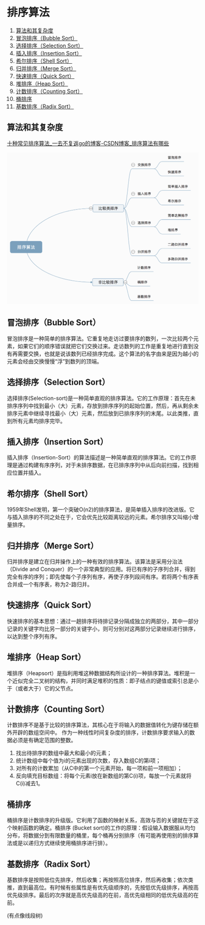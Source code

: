 # 排序算法

1. [算法和其复杂度](#算法和其复杂度)
2. [冒泡排序（Bubble Sort）](#冒泡排序bubble-sort)
3. [选择排序（Selection Sort）](#选择排序selection-sort)
4. [插入排序（Insertion Sort）](#插入排序insertion-sort)
5. [希尔排序（Shell Sort）](#希尔排序shell-sort)
6. [归并排序（Merge Sort）](#归并排序merge-sort)
7. [快速排序（Quick Sort）](#快速排序quick-sort)
8. [堆排序（Heap Sort）](#堆排序heap-sort)
9. [计数排序（Counting Sort）](#计数排序counting-sort)
10. [桶排序](#桶排序)
11. [基数排序（Radix Sort）](#基数排序radix-sort)


## 算法和其复杂度
[十种常见排序算法_一去不复返go的博客-CSDN博客_排序算法有哪些](https://blog.csdn.net/liyongchunscr/article/details/121350704)

![](2023-01-27-01-22-55.png)

## 冒泡排序（Bubble Sort）

冒泡排序是一种简单的排序算法。它重复地走访过要排序的数列，一次比较两个元素，如果它们的顺序错误就把它们交换过来。走访数列的工作是重复地进行直到没有再需要交换，也就是说该数列已经排序完成。这个算法的名字由来是因为越小的元素会经由交换慢慢“浮”到数列的顶端。 

## 选择排序（Selection Sort）
选择排序(Selection-sort)是一种简单直观的排序算法。它的工作原理：首先在未排序序列中找到最小（大）元素，存放到排序序列的起始位置，然后，再从剩余未排序元素中继续寻找最小（大）元素，然后放到已排序序列的末尾。以此类推，直到所有元素均排序完毕。 

## 插入排序（Insertion Sort）
插入排序（Insertion-Sort）的算法描述是一种简单直观的排序算法。它的工作原理是通过构建有序序列，对于未排序数据，在已排序序列中从后向前扫描，找到相应位置并插入。

## 希尔排序（Shell Sort）
1959年Shell发明，第一个突破O(n2)的排序算法，是简单插入排序的改进版。它与插入排序的不同之处在于，它会优先比较距离较远的元素。希尔排序又叫缩小增量排序。

## 归并排序（Merge Sort）
归并排序是建立在归并操作上的一种有效的排序算法。该算法是采用分治法（Divide and Conquer）的一个非常典型的应用。将已有序的子序列合并，得到完全有序的序列；即先使每个子序列有序，再使子序列段间有序。若将两个有序表合并成一个有序表，称为2-路归并。 

## 快速排序（Quick Sort）
快速排序的基本思想：通过一趟排序将待排记录分隔成独立的两部分，其中一部分记录的关键字均比另一部分的关键字小，则可分别对这两部分记录继续进行排序，以达到整个序列有序。

## 堆排序（Heap Sort）
堆排序（Heapsort）是指利用堆这种数据结构所设计的一种排序算法。堆积是一个近似完全二叉树的结构，并同时满足堆积的性质：即子结点的键值或索引总是小于（或者大于）它的父节点。

## 计数排序（Counting Sort）
计数排序不是基于比较的排序算法，其核心在于将输入的数据值转化为键存储在额外开辟的数组空间中。 作为一种线性时间复杂度的排序，计数排序要求输入的数据必须是有确定范围的整数。

1. 找出待排序的数组中最大和最小的元素；
2. 统计数组中每个值为i的元素出现的次数，存入数组C的第i项；
3. 对所有的计数累加（从C中的第一个元素开始，每一项和前一项相加）；
4. 反向填充目标数组：将每个元素i放在新数组的第C(i)项，每放一个元素就将C(i)减去1。

## 桶排序
桶排序是计数排序的升级版。它利用了函数的映射关系，高效与否的关键就在于这个映射函数的确定。桶排序 (Bucket sort)的工作的原理：假设输入数据服从均匀分布，将数据分到有限数量的桶里，每个桶再分别排序（有可能再使用别的排序算法或是以递归方式继续使用桶排序进行排）。

## 基数排序（Radix Sort）
基数排序是按照低位先排序，然后收集；再按照高位排序，然后再收集；依次类推，直到最高位。有时候有些属性是有优先级顺序的，先按低优先级排序，再按高优先级排序。最后的次序就是高优先级高的在前，高优先级相同的低优先级高的在前。

(有点像线段树)